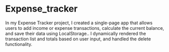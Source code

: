 # Expense_tracker
In my Expense Tracker project, I created a single-page app that allows users to add income or expense transactions, calculate the current balance, and save their data using LocalStorage.. I  dynamically rendered the transaction list and totals based on user input, and handled the delete functionality. 
